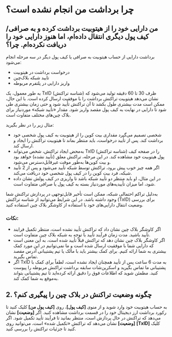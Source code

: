#  چرا برداشت من انجام نشده است؟

## من دارایی خود را از هیتوبیت برداشت کرده و به صرافی/کیف پول دیگری انتقال داده‌ام، اما هنوز دارایی خود را دریافت نکرده‌ام. چرا؟

برداشت دارایی از حساب هیتوبیت به صرافی یا کیف پول دیگر در سه مرحله انجام می‌شود:

-	درخواست برداشت در هیتوبیت
-	تایید شبکه بلاک‌چین
-	واریز دارایی در پلتفرم مربوطه

به طور معمول، یک TxID (شناسه تراکنش) ظرف 30 تا 60 دقیقه تولید می‌شود که نشان می‌دهد هیتوبیت تراکنش برداشت را با موفقیت ارسال کرده است. 
با این حال، ممکن است مدت بیشتری طول بکشد تا آن تراکنش تأیید شود و حتی زمان بیشتری طی شود تا دارایی در نهایت به کیف پول مقصد واریز شود. مقدار «تأیید شبکه» موردنیاز برای بلاک چین‌های مختلف متفاوت است.


مثال زیر را در نظر بگیرید: 

-	شخصی تصمیم می‌گیرد مقداری بیت کوین را از هیتوبیت به کیف پول شخصی خود برداشت کند. پس از تأیید درخواست، باید منتظر بماند تا هیتوبیت تراکنش را ایجاد و ارسال کند.
-	به‌محض ایجاد تراکنش، شخص می‌تواند TxID (شناسه تراکنش) را در صفحه کیف پول هیتوبیت خود مشاهده کند. در این مرحله، تراکنش معلق (تأیید نشده) خواهد بود و  بیت کوین‌ها به‌طور موقت غیرقابل‌دسترس می‌شود.
-	اگر همه چیز خوب پیش برود، تراکنش توسط شبکه تأیید می‌شود و پس از 2 تأیید شبکه، فرد بیت کوین را در کیف پول شخصی خود دریافت می‌کند.
-	در این مثال، او باید منتظر دو تأیید شبکه باشد تا واریزی در کیف پولش نشان داده شود، اما میزان تأییدیه‌های موردنیاز بسته به کیف پول یا صرافی متفاوت است.

به‌دلیل تراکم احتمالی شبکه، ممکن است تأخیر قابل‌توجهی در پردازش تراکنش شما وجود داشته باشد. در این شرایط می‌توانید از شناسه تراکنش (TxID) برای بررسی وضعیت انتقال دارایی‌های خود با استفاده از کاوشگر بلاک چین استفاده کنید.

### نکات:

-	اگر کاوشگر بلاک چین نشان داد که تراکنش تأیید نشده است، منتظر تکمیل فرایند تأیید باشید. مدت زمان فرآیند تأیید با توجه به شبکه بلاک چین متفاوت است.
-	اگر کاوشگر بلاک‌ چین نشان دهد که تراکنش قبلاً تأیید شده است، به این معنی است که دارایی شما با موفقیت ارسال شده است و ما نمی‌توانیم در این مورد کمک بیشتری به شما ارائه کنیم. برای کمک بیشتر باید با مالک یا تیم پشتیبانی آدرس مقصد تماس بگیرید.
-	اگر TxID به مدت 6 ساعت پس از تأیید همچنان ایجاد نشده است، لطفاً برای کمک با پشتیبانی ما تماس بگیرید و اسکرین‌شات سابقه برداشت تراکنش مربوطه را پیوست کنید. مطمئن شوید که اطلاعات فوق را دقیق ارائه کرده‌اید تا تیم پشتیبانی بتواند به‌موقع به شما کمک کند.

## 2. چگونه وضعیت تراکنش در بلاک چین را پیگیری کنم؟

به حساب هیتوبیت خود وارد شوید و از منوی **[کیف پول]**، روی **[کیف پول من]** کلیک کنید تا رکورد برداشت ارز دیجیتال خود را در قسمت برداشت مشاهده کنید.
اگر **[وضعیت]** نشان می‌دهد که تراکنش در حال پردازش است، منتظر بمانید تا فرآیند تأیید تکمیل شود.
اگر **[وضعیت]** نشان می‌دهد که تراکنش «تکمیل شده» است، می‌توانید روی **[TxID]** کلیک کنید تا جزئیات تراکنش را بررسی کنید.














